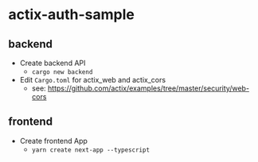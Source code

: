# actix-auth-sample

## backend

- Create backend API
  - `cargo new backend`
- Edit `Cargo.toml` for actix_web and actix_cors
  - see: https://github.com/actix/examples/tree/master/security/web-cors

## frontend

- Create frontend App
  - `yarn create next-app --typescript`
